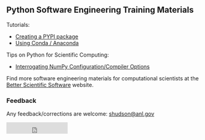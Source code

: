 ## Python Software Engineering Training Materials


Tutorials:

 - [Creating a PYPI package](tutorials/python.pypi-packaging.md)
 - [Using Conda / Anaconda](tutorials/python.conda.md)

Tips on Python for Scientific Computing:
 - [Interrogating NumPy Configuration/Compiler Options](tutorials/interrogating_numpy.md)
 
Find more software engineering materials for computational scientists at the [Better Scientific Software](https://bssw.io/) website.

 
### Feedback

Any feedback/corrections are welcome: shudson@anl.gov

<iframe src="https://ghbtns.com/github-btn.html?user=twbs&repo=bootstrap&type=star&count=true&size=large" frameborder="0" scrolling="0" width="160px" height="30px"></iframe>

